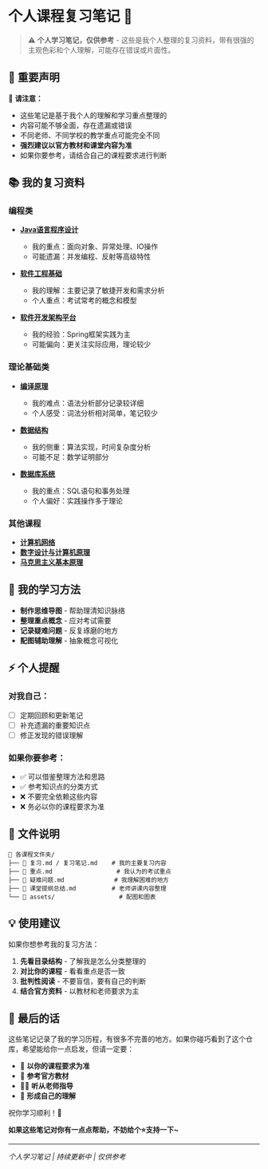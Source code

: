 # 个人课程复习笔记 📝

> ⚠️ **个人学习笔记，仅供参考** - 这些是我个人整理的复习资料，带有很强的主观色彩和个人理解，可能存在错误或片面性。

## 📌 重要声明

🚨 **请注意：**
- 这些笔记是基于我个人的理解和学习重点整理的
- 内容可能不够全面，存在遗漏或错误
- 不同老师、不同学校的教学重点可能完全不同
- **强烈建议以官方教材和课堂内容为准**
- 如果你要参考，请结合自己的课程要求进行判断

## 📚 我的复习资料

### 编程类
- **[Java语言程序设计](Java语言程序设计/)** 
  - 我的重点：面向对象、异常处理、IO操作
  - 可能遗漏：并发编程、反射等高级特性

- **[软件工程基础](软件工程基础/)**
  - 我的理解：主要记录了敏捷开发和需求分析
  - 个人重点：考试常考的概念和模型

- **[软件开发架构平台](软件开发架构平台/)**
  - 我的经验：Spring框架实践为主
  - 可能偏向：更关注实际应用，理论较少

### 理论基础类  
- **[编译原理](编译原理/)**
  - 我的难点：语法分析部分记录较详细
  - 个人感受：词法分析相对简单，笔记较少

- **[数据结构](数据结构/)**
  - 我的侧重：算法实现，时间复杂度分析
  - 可能不足：数学证明部分

- **[数据库系统](数据库系统/)**
  - 我的重点：SQL语句和事务处理
  - 个人偏好：实践操作多于理论

### 其他课程
- **[计算机网络](计算机网络/)**
- **[数字设计与计算机原理](数字设计与计算机原理/)**
- **[马克思主义基本原理](马克思主义基本原理/)**

## 🤔 我的学习方法

- **制作思维导图** - 帮助理清知识脉络
- **整理重点概念** - 应对考试需要
- **记录疑难问题** - 反复琢磨的地方
- **配图辅助理解** - 抽象概念可视化

## ⚡ 个人提醒

### 对我自己：
- [ ] 定期回顾和更新笔记
- [ ] 补充遗漏的重要知识点  
- [ ] 修正发现的错误理解

### 如果你要参考：
- ✅ 可以借鉴整理方法和思路
- ✅ 参考知识点的分类方式
- ❌ 不要完全依赖这些内容
- ❌ 务必以你的课程要求为准

## 📂 文件说明

```
📂 各课程文件夹/
├── 📝 复习.md / 复习笔记.md    # 我的主要复习内容
├── 📝 重点.md                  # 我认为的考试重点
├── 📝 疑难问题.md              # 我理解困难的地方
├── 📝 课堂提纲总结.md          # 老师讲课内容整理
└── 📁 assets/                  # 配图和图表
```

## 💡 使用建议

如果你想参考我的复习方法：

1. **先看目录结构** - 了解我是怎么分类整理的
2. **对比你的课程** - 看看重点是否一致
3. **批判性阅读** - 不要盲信，要有自己的判断
4. **结合官方资料** - 以教材和老师要求为主

## 🙏 最后的话

这些笔记记录了我的学习历程，有很多不完善的地方。如果你碰巧看到了这个仓库，希望能给你一点启发，但请一定要：

- 🎯 **以你的课程要求为准**
- 📖 **参考官方教材**
- 👨‍🏫 **听从老师指导**
- 🧠 **形成自己的理解**

祝你学习顺利！💪

**如果这些笔记对你有一点点帮助，不妨给个⭐支持一下~**

---

*个人学习笔记 | 持续更新中 | 仅供参考*



